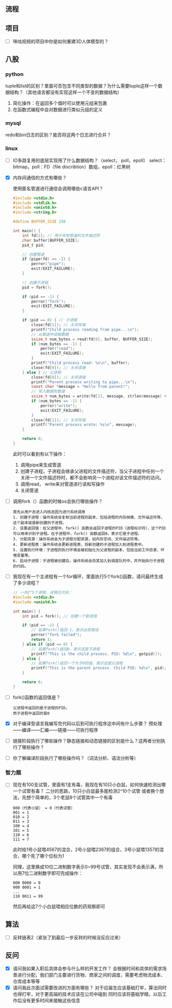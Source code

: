 ## 流程

## 项目

* [ ] 咪咕视频的项目中你是如何重建3D人体模型的？

## 八股

### python

tuple和list的区别？里面可否包含不同类型的数据？为什么需要tuple这样一个数据结构？（其他语言都没有实现这样一个不变的数据结构）

1. 简化操作：在返回多个值时可以使用元组来包裹
2. 在函数式编程中会对数据进行类似元组的定义

### mysql

redo和bin日志的区别？能否将这两个日志进行合并？

### linux

* [ ] IO多路复用的底层实现用了什么数据结构？（select， poll，epoll）
  select：bitmap，poll：FD（file discribtion）数组，epoll：红黑树
* [X] 内存间通信的方式有哪些？

  使用匿名管道进行通信会调用哪些c语言API？

  ```c
  #include <stdio.h>
  #include <stdlib.h>
  #include <unistd.h>
  #include <string.h>

  #define BUFFER_SIZE 256

  int main() {
      int fd[2]; // 用于存放管道的文件描述符
      char buffer[BUFFER_SIZE];
      pid_t pid;

      // 创建管道
      if (pipe(fd) == -1) {
          perror("pipe");
          exit(EXIT_FAILURE);
      }

      // 创建子进程
      pid = fork();

      if (pid == -1) {
          perror("fork");
          exit(EXIT_FAILURE);
      }

      if (pid == 0) { // 子进程
          close(fd[1]); // 关闭写端
          printf("Child process reading from pipe...\n");
          // 从管道中读取数据
          ssize_t num_bytes = read(fd[0], buffer, BUFFER_SIZE);
          if (num_bytes == -1) {
              perror("read");
              exit(EXIT_FAILURE);
          }
          printf("Child process read: %s\n", buffer);
          close(fd[0]); // 关闭读端
      } else { // 父进程
          close(fd[0]); // 关闭读端
          printf("Parent process writing to pipe...\n");
          const char *message = "Hello from parent!";
          // 写入数据到管道
          ssize_t num_bytes = write(fd[1], message, strlen(message) + 1);
          if (num_bytes == -1) {
              perror("write");
              exit(EXIT_FAILURE);
          }
          close(fd[1]); // 关闭写端
          printf("Parent process wrote: %s\n", message);
      }

      return 0;
  }

  ```

  此时可以看到有以下操作：

  1. 调用pipe来生成管道
  2. 创建子进程，子进程会继承父进程的文件描述符，当父子进程中任何一个关闭一个文件描述符时，都不会影响另一个进程对该文件描述符的访问。
  3. 调用read， write来对管道进行读和写操作
  4. 关闭管道
* [ ] 调用fork（）函数的时候os会执行哪些操作？

  ```
  首先从用户态进入内核态因为进行系统调用
  1. 创建子进程：操作系统会复制当前进程的副本，包括进程的内存映像、文件描述符等。这个副本就是新创建的子进程。
  2. 设置返回值：在父进程中，fork() 函数会返回子进程的PID（进程标识符），这个PID可以用来识别子进程。在子进程中，fork() 函数返回0，表示它是子进程。
  3. 分配资源：操作系统会为子进程分配资源，如内存空间、文件描述符等。
  4. 更新进程表：操作系统会更新进程表，将新创建的子进程加入到进程表中。
  5. 设置执行环境：子进程的执行环境会被初始化为父进程的副本，包括当前工作目录、环境变量等。
  6. 启动子进程：子进程被创建后，操作系统会将其加入到调度队列中，并开始执行子进程的代码。
  ```
* [ ] 我现在有一个主进程有一个for循环，里面执行5个fork()函数，请问最终生成了多少进程？

  ```c
  // 一共2^5个进程，详情见代码：
  #include <stdio.h>
  #include <unistd.h>

  int main() {
      int pid = fork(); // 创建一个新进程

      if (pid == -1) {
          // 如果fork()返回-1，表示出现错误
          perror("fork failed");
          return 1;
      } else if (pid == 0) {
          // 如果fork()返回0，表示这是子进程
          printf("This is the child process. PID: %d\n", getpid());
      } else {
          // 如果fork()返回一个大于0的值，表示这是父进程
          printf("This is the parent process. Child PID: %d\n", pid);
      }

      return 0;
  }

  ```
* [ ] fork()函数的返回值是？

  ```
  父进程中返回的是子进程的PID，
  而子进程中返回的是0
  ```
* [X] 对于编译型语言我编写完代码以后到可执行程序这中间有什么步骤？
  预处理——编译——汇编——链接——可执行程序
* [ ] 链接阶段执行了哪些操作？静态链接和动态链接的区别是什么？这两者分别执行了哪些操作？
* [ ] 你了解编译阶段执行了哪些操作吗？（词法分析、语法分析等）

### 智力题

* [ ] 现在有100支试管，里面有1支有毒，我现在有10只小白鼠，如何快速检测出哪一个试管有毒？
  二分的思路，10只小白鼠最多能检测2^10个试管
  或者换个想法，先想个简单的，3个老鼠8个试管其中一个有毒

  ```
  000（代表小鼠） = 0（代表试管）
  001 = 1
  010 = 2
  011 = 3
  100 = 4
  101 = 5
  110 = 6
  111 = 7
  ```

  此时给1号小鼠喂4567的混合，2号小鼠喂2367的组合，3号小鼠喂1357的混合，哪个死了哪个位标为1

  同理，这里换成10位二进制数字表示0~99号试管，其实发现不会表示满，所以用7位二进制数字即可完成操作：

  ```
  000 0000 = 0
  000 0001 = 1
  ...
  110 0011 = 99
  ```

  然后再给这7个小白鼠喂相应位数的药观察即可

## 算法

* [ ] 反转链表2（紧张了到最后一步反转的时候没反应过来）

## 反问

* [X] 请问我如果入职后具体会参与什么样的开发工作？
  会根据时间和具体的需求场景进行分配，我们部门主要进行货物、商家之间的调度，需要考虑物流成本、仓库成本等等
* [X] 请问我此次面试需要改进的方面有哪些？
  对于应届生应该基础打牢，算法同时也得打牢，对于更高端的技术应该在公司中碰到
  同时应该将基础学精，以后工作后没有更多时间来接触这些信息
